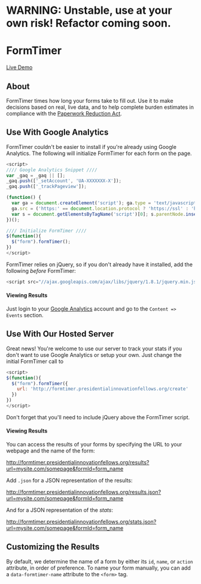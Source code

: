 # WARNING: Unstable, use at your own risk! Refactor coming soon. 

# FormTimer

[Live Demo](http://formtimer.presidentialinnovationfellows.org/example)

## About

FormTimer times how long your forms take to fill out. Use it to make decisions based on real, live data, and to help complete burden estimates in compliance with the [Paperwork Reduction Act](http://www.archives.gov/federal-register/laws/paperwork-reduction/).

## Use With Google Analytics

FormTimer couldn't be easier to install if you're already using Google Analytics. The following will initialize FormTimer for each form on the page.

```javascript
<script>
//// Google Analytics Snippet ////
var _gaq = _gaq || [];
_gaq.push(['_setAccount', 'UA-XXXXXXX-X']);
_gaq.push(['_trackPageview']);

(function() {
  var ga = document.createElement('script'); ga.type = 'text/javascript'; ga.async = true;
  ga.src = ('https:' == document.location.protocol ? 'https://ssl' : 'http://www') + '.google-analytics.com/ga.js';
  var s = document.getElementsByTagName('script')[0]; s.parentNode.insertBefore(ga, s);
})();

//// Initialize FormTimer ////
$(function(){
  $("form").formTimer();
})
</script>
```

FormTimer relies on jQuery, so if you don't already have it installed, add the following *before* FormTimer:

```javascript
<script src="//ajax.googleapis.com/ajax/libs/jquery/1.8.1/jquery.min.js"></script>
```

#### Viewing Results

Just login to your [Google Analytics]() account and go to the `Content => Events` section.

## Use With Our Hosted Server

Great news! You're welcome to use our server to track your stats if you don't want to use Google Analytics or setup your own. Just change the initial FormTimer call to

```javascript
<script>
$(function(){
  $("form").formTimer({
    url: 'http://formtimer.presidentialinnovationfellows.org/create'
  })
})
</script>
```

Don't forget that you'll need to include jQuery above the FormTimer script.

#### Viewing Results

You can access the results of your forms by specifying the URL to your webpage and the name of the form:

http://formtimer.presidentialinnovationfellows.org/results?url=mysite.com/somepage&formId=form_name

Add `.json` for a JSON representation of the results:

http://formtimer.presidentialinnovationfellows.org/results.json?url=mysite.com/somepage&formId=form_name

And for a JSON representation of the *stats*:

http://formtimer.presidentialinnovationfellows.org/stats.json?url=mysite.com/somepage&formId=form_name

## Customizing the Results

By default, we determine the name of a form by either its `id`, `name`, or `action` attribute, in order of preference. To name your form manually, you can add a `data-formtimer-name` attribute to the `<form>` tag.
